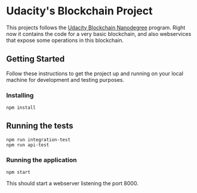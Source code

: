 # Udacity's Blockchain Project

This projects follows the [Udacity Blockchain Nanodegree](https://br.udacity.com/course/blockchain-developer-nanodegree--nd1309) program. 
Right now it contains the code for a very basic blockchain, and also webservices that expose some operations in this blockchain.

## Getting Started

Follow these instructions to get the project up and running on your local machine for development and testing purposes. 

### Installing

```
npm install
```
## Running the tests

```
npm run integration-test
npm run api-test
```

### Running the application
```
npm start
```
This should start a webserver listening the port 8000.




